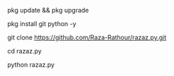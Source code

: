pkg update && pkg upgrade

pkg install git python -y

git clone https://github.com/Raza-Rathour/razaz.py.git

cd razaz.py

python razaz.py
